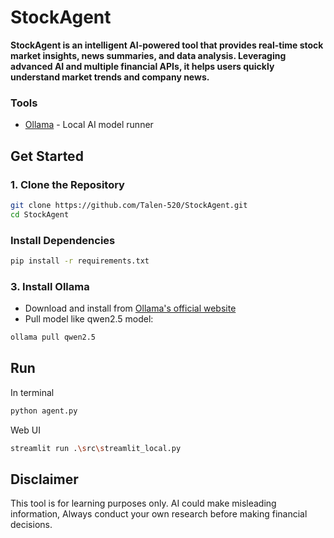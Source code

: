 # StockAgent 

**StockAgent is an intelligent AI-powered tool that provides real-time stock market insights, news summaries, and data analysis. Leveraging advanced AI and multiple financial APIs, it helps users quickly understand market trends and company news.**

### Tools 
- [Ollama](https://ollama.com/) - Local AI model runner

## Get Started

### 1. Clone the Repository
```bash
git clone https://github.com/Talen-520/StockAgent.git
cd StockAgent
```

### Install Dependencies

```bash
pip install -r requirements.txt
```

### 3. Install Ollama
- Download and install from [Ollama's official website](https://ollama.com/)
- Pull model like qwen2.5 model:
```bash
ollama pull qwen2.5
```

## Run  
In terminal
```bash
python agent.py
```
Web UI
```bash
streamlit run .\src\streamlit_local.py
```

## Disclaimer 
This tool is for learning purposes only. AI could make misleading information, Always conduct your own research before making financial decisions.
